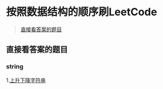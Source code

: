 # 按照数据结构的顺序刷LeetCode

> [直接看答案的题目](#jump)


##  <span id="jump">直接看答案的题目</span>
### string
1.[上升下降字符串](https://leetcode-cn.com/problems/increasing-decreasing-string/)
